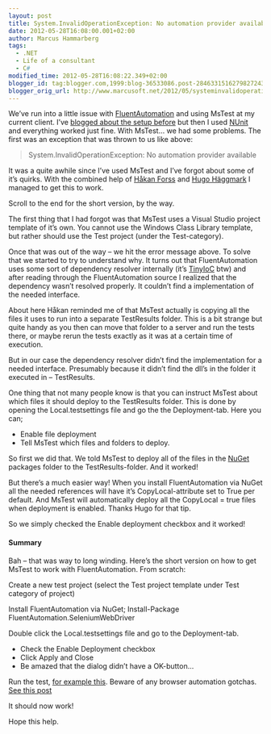```yaml
---
layout: post
title: System.InvalidOperationException: No automation provider available MsTest and FluentAutomation'
date: 2012-05-28T16:08:00.001+02:00
author: Marcus Hammarberg
tags:
  - .NET
  - Life of a consultant
  - C#
modified_time: 2012-05-28T16:08:22.349+02:00
blogger_id: tag:blogger.com,1999:blog-36533086.post-2846331516279827243
blogger_orig_url: http://www.marcusoft.net/2012/05/systeminvalidoperationexception-no.html
---
```




We’ve run into a little issue with
<a href="http://fluent.stirno.com/blog/"
target="_blank">FluentAutomation</a> and using MsTest at my current
client. I’ve <a
href="http://www.marcusoft.net/2012/05/specflow-page-objects-and.html"
target="_blank">blogged about the setup before</a> but then I used
<a href="http://www.nunit.org/" target="_blank">NUnit</a> and everything
worked just fine. With MsTest… we had some problems. The first was an
exception that was thrown to us like above:

> System.InvalidOperationException: No automation provider available

It was a quite awhile since I’ve used MsTest and I’ve forgot about some
of it’s quirks. With the combined help of
<a href="http://hakanforss.wordpress.com/" target="_blank">Håkan
Forss</a> and
<a href="http://www.hugohaggmark.com/" target="_blank">Hugo Häggmark</a>
I managed to get this to work.

Scroll to the end for the short version, by the way.

The first thing that I had forgot was that MsTest uses a Visual Studio
project template of it’s own. You cannot use the Windows Class Library
template, but rather should use the Test project (under the
Test-category).

Once that was out of the way – we hit the error message above. To solve
that we started to try to understand why. It turns out that
FluentAutomation uses some sort of dependency resolver internally (it’s
<a href="https://github.com/grumpydev/TinyIoC"
target="_blank">TinyIoC</a> btw) and after reading through the
FluentAutomation source I realized that the dependency wasn’t resolved
properly. It couldn’t find a implementation of the needed interface.

About here Håkan reminded me of that MsTest actually is copying all the
files it uses to run into a separate TestResults folder. This is a bit
strange but quite handy as you then can move that folder to a server and
run the tests there, or maybe rerun the tests exactly as it was at a
certain time of execution.

But in our case the dependency resolver didn’t find the implementation
for a needed interface. Presumably because it didn’t find the dll’s in
the folder it executed in – TestResults.

One thing that not many people know is that you can instruct MsTest
about which files it should deploy to the TestResults folder. This is
done by opening the Local.testsettings file and go the the
Deployment-tab. Here you can;

- Enable file deployment
- Tell MsTest which files and folders to deploy.

So first we did that. We told MsTest to deploy all of the files in the
<a href="http://www.nuget.org" target="_blank">NuGet</a> packages folder
to the TestResults-folder. And it worked!

But there’s a much easier way! When you install FluentAutomation via
NuGet all the needed references will have it’s CopyLocal-attribute set
to True per default. And MsTest will automatically deploy all the
CopyLocal = true files when deployment is enabled. Thanks Hugo for that
tip.

So we simply checked the Enable deployment checkbox and it worked!

####

#### Summary

Bah – that was way to long winding. Here’s the short version on how to
get MsTest to work with FluentAutomation. From scratch:

Create a new test project (select the Test project template under Test
category of project)

Install FluentAutomation via NuGet;
   Install-Package FluentAutomation.SeleniumWebDriver

Double click the Local.testsettings file and go to the Deployment-tab.

- Check the Enable Deployment checkbox
- Click Apply and Close
- Be amazed that the dialog didn’t have a OK-button…

Run the test,
<a href="http://fluent.stirno.com/docs/" target="_blank">for example
this</a>. Beware of any browser automation gotchas. <a
href="http://www.marcusoft.net/2012/05/specflow-page-objects-and.html"
target="_blank">See this post</a>

It should now work!

Hope this help.
